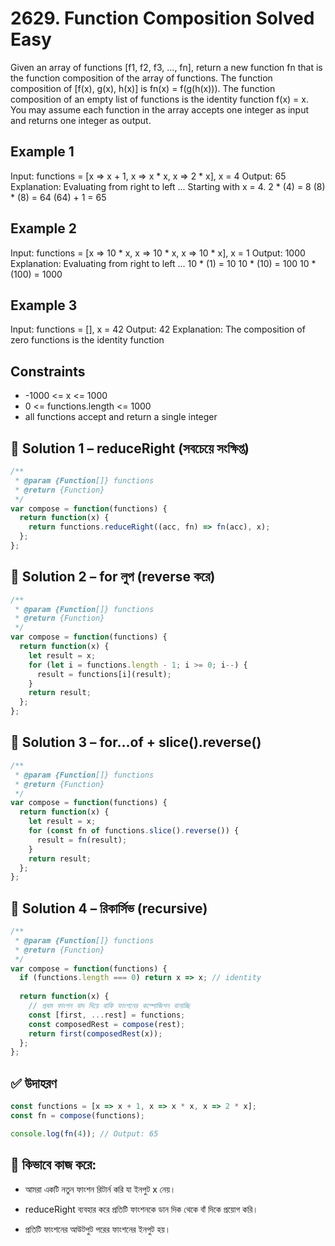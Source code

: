 # 2629. Function Composition Solved Easy

Given an array of functions [f1, f2, f3, ..., fn], return a new function fn that is the function composition of the array of functions. The function composition of [f(x), g(x), h(x)] is fn(x) = f(g(h(x))). The function composition of an empty list of functions is the identity function f(x) = x. You may assume each function in the array accepts one integer as input and returns one integer as output.

## Example 1

Input: functions = [x => x + 1, x => x * x, x => 2 * x], x = 4
Output: 65
Explanation: Evaluating from right to left ... Starting with x = 4.
2 * (4) = 8
(8) * (8) = 64
(64) + 1 = 65

## Example 2

Input: functions = [x => 10 * x, x => 10 * x, x => 10 * x], x = 1
Output: 1000
Explanation: Evaluating from right to left ...
10 * (1) = 10
10 * (10) = 100
10 * (100) = 1000

## Example 3

Input: functions = [], x = 42
Output: 42
Explanation: The composition of zero functions is the identity function

## Constraints

* -1000 <= x <= 1000
* 0 <= functions.length <= 1000
* all functions accept and return a single integer

## 📝 Solution 1 – reduceRight (সবচেয়ে সংক্ষিপ্ত)
```js
/**
 * @param {Function[]} functions
 * @return {Function}
 */
var compose = function(functions) {
  return function(x) {
    return functions.reduceRight((acc, fn) => fn(acc), x);
  };
};
```

## 📝 Solution 2 – for লুপ (reverse করে)
```js
/**
 * @param {Function[]} functions
 * @return {Function}
 */
var compose = function(functions) {
  return function(x) {
    let result = x;
    for (let i = functions.length - 1; i >= 0; i--) {
      result = functions[i](result);
    }
    return result;
  };
};
```

## 📝 Solution 3 – for...of + slice().reverse()
```js
/**
 * @param {Function[]} functions
 * @return {Function}
 */
var compose = function(functions) {
  return function(x) {
    let result = x;
    for (const fn of functions.slice().reverse()) {
      result = fn(result);
    }
    return result;
  };
};
```

## 📝 Solution 4 – রিকার্সিভ (recursive)
```js
/**
 * @param {Function[]} functions
 * @return {Function}
 */
var compose = function(functions) {
  if (functions.length === 0) return x => x; // identity
  
  return function(x) {
    // প্রথম ফাংশন বাদ দিয়ে বাকি ফাংশনের কম্পোজিশন বানাচ্ছি
    const [first, ...rest] = functions;
    const composedRest = compose(rest);
    return first(composedRest(x));
  };
};
```

## ✅ উদাহরণ
```js
const functions = [x => x + 1, x => x * x, x => 2 * x];
const fn = compose(functions);

console.log(fn(4)); // Output: 65
```




## 🚀 কিভাবে কাজ করে:

- আমরা একটি নতুন ফাংশন রিটার্ন করি যা ইনপুট x নেয়।

- reduceRight ব্যবহার করে প্রতিটি ফাংশনকে ডান দিক থেকে বাঁ দিকে প্রয়োগ করি।

- প্রতিটি ফাংশনের আউটপুট পরের ফাংশনের ইনপুট হয়।
